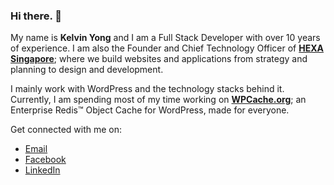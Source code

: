 ### Hi there. 👋

My name is **Kelvin Yong** and I am a Full Stack Developer with over 10 years of experience. I am also the Founder and Chief Technology Officer of [**HEXA Singapore**](https://made.byi3.com/); where we build websites and applications from strategy and planning to design and development.

I mainly work with WordPress and the technology stacks behind it. Currently, I am spending most of my time working on [**WPCache.org**](https://wpcache.org/); an Enterprise Redis™ Object Cache for WordPress, made for everyone.

Get connected with me on:
* [Email](mailto:kelvin.yong@hexa.sg)
* [Facebook](https://www.facebook.com/klvnyong/)
* [LinkedIn](https://www.linkedin.com/in/klvnyong/)
